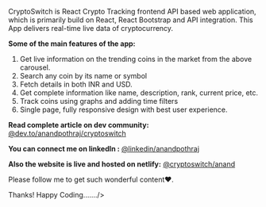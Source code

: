 CryptoSwitch is React Crypto Tracking frontend API based web application, which is primarily build on React, React Bootstrap and API integration. This App delivers real-time live data of cryptocurrency.

**Some of the main features of the app:**

1. Get live information on the trending coins in the market from the above carousel.
2. Search any coin by its name or symbol
3. Fetch details in both INR and USD.
4. Get complete information like name, description, rank, current price, etc.
5. Track coins using graphs and adding time filters
6. Single page, fully responsive design with best user experience.

**Read complete article on dev community:**
[@dev.to/anandpothraj/cryptoswitch](https://dev.to/anandpothraj/react-crypto-tracking-app-3ccc)

**You can connect me on linkedIn :**
[@linkedin/anandpothraj](https://www.linkedin.com/in/anand-pothraj-599910195/)

**Also the website is live and hosted on netlify:**
[@cryptoswitch/anand](https://anand-cryptoswitch.netlify.app/)

Please follow me to get such wonderful content❤️.

Thanks! Happy Coding......./> 


